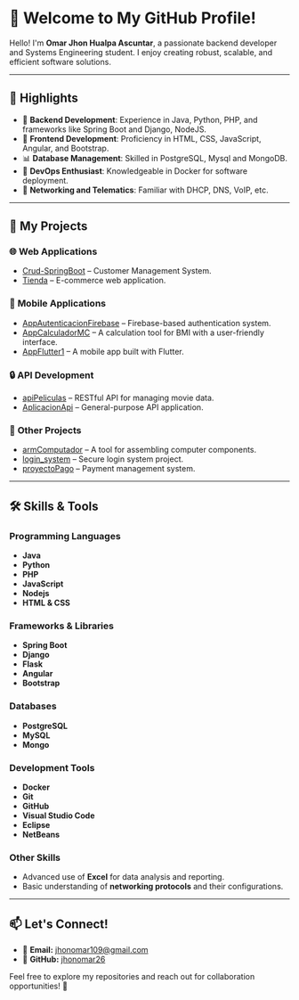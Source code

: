 # 👋 Welcome to My GitHub Profile!  

Hello! I'm **Omar Jhon Hualpa Ascuntar**, a passionate backend developer and Systems Engineering student. I enjoy creating robust, scalable, and efficient software solutions.  

---

## 🌟 Highlights  
- 🔧 **Backend Development**: Experience in Java, Python, PHP, and frameworks like Spring Boot and Django, NodeJS.  
- 🎨 **Frontend Development**: Proficiency in HTML, CSS, JavaScript, Angular, and Bootstrap.  
- 📊 **Database Management**: Skilled in PostgreSQL, Mysql and MongoDB.  
- 🚀 **DevOps Enthusiast**: Knowledgeable in Docker for software deployment.  
- 📡 **Networking and Telematics**: Familiar with DHCP, DNS, VoIP, etc.  

---

## 📂 My Projects  

### 🌐 **Web Applications**  
- [Crud-SpringBoot](https://github.com/jhonomar26/Crud-spring-boot) – Customer Management System.
- [Tienda](https://github.com/jhonomar26/tienda) – E-commerce web application.


### 📱 **Mobile Applications**  
- [AppAutenticacionFirebase](https://github.com/jhonomar26/AppAutenticacionFirebase) – Firebase-based authentication system.  
- [AppCalculadorMC](https://github.com/jhonomar26/AppCalculadorMC) – A calculation tool for BMI with a user-friendly interface.  
- [AppFlutter1](https://github.com/jhonomar26/AppFlutter1) – A mobile app built with Flutter.  

### 🔒 **API Development**  
- [apiPeliculas](https://github.com/jhonomar26/apiPeliculas) – RESTful API for managing movie data.  
- [AplicacionApi](https://github.com/jhonomar26/AplicacionApi) – General-purpose API application.  

### 🔗 **Other Projects**  
- [armComputador](https://github.com/jhonomar26/armComputador) – A tool for assembling computer components.  
- [login_system](https://github.com/jhonomar26/login_system) – Secure login system project.  
- [proyectoPago](https://github.com/jhonomar26/proyectoPago) – Payment management system.  

---

## 🛠️ **Skills & Tools**  

### Programming Languages  
- **Java**  
- **Python**  
- **PHP**  
- **JavaScript**
- **Nodejs**
- **HTML & CSS**  

### Frameworks & Libraries  
- **Spring Boot**  
- **Django**  
- **Flask**  
- **Angular**  
- **Bootstrap**  

### Databases  
- **PostgreSQL**  
- **MySQL**
- **Mongo**

### Development Tools  
- **Docker**  
- **Git**  
- **GitHub**  
- **Visual Studio Code**  
- **Eclipse**  
- **NetBeans**  

### Other Skills  
- Advanced use of **Excel** for data analysis and reporting.  
- Basic understanding of **networking protocols** and their configurations.  

---

## 📫 **Let's Connect!**  
- 📧 **Email:** [jhonomar109@gmail.com](mailto:jhonomar109@gmail.com)  
- 🔗 **GitHub:** [jhonomar26](https://github.com/jhonomar26)  

Feel free to explore my repositories and reach out for collaboration opportunities! 🚀  

